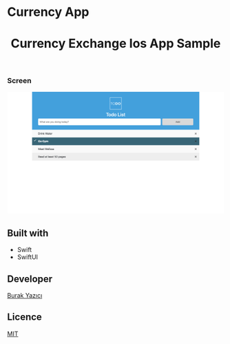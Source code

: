 # Currency App


<h1 align="center"> Currency Exchange Ios App Sample </h1> <br>





### Screen

![Homepage](https://github.com/brkyzc-uk/To-Do-List-Javascript/blob/master/todolist.png)



## Built with

- Swift
- SwiftUI


## Developer

[Burak Yazıcı](https://github.com/brkyzc-uk)

## Licence
[MIT](#)


